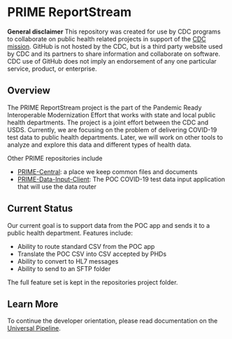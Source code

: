 # PRIME ReportStream

**General disclaimer** This repository was created for use by CDC programs to collaborate on public health related projects in support of the [CDC mission](https://www.cdc.gov/about/organization/mission.htm).  GitHub is not hosted by the CDC, but is a third party website used by CDC and its partners to share information and collaborate on software. CDC use of GitHub does not imply an endorsement of any one particular service, product, or enterprise.

## Overview

The PRIME ReportStream project is the part of the Pandemic Ready Interoperable Modernization Effort that works with state and local public health departments. 
The project is a joint effort between the CDC and USDS.
Currently, we are focusing on the problem of delivering COVID-19 test data to public health departments.
Later, we will work on other tools to analyze and explore this data and different types of health data.  

Other PRIME repositories include
- [PRIME-Central](https://github.com/CDCgov/prime-central): a place we keep common files and documents
- [PRIME-Data-Input-Client](https://github.com/CDCgov/prime-data-input-client): The POC COVID-19 test data input application that will use the data router

## Current Status

Our current goal is to support data from the POC app and sends it to a public health department.
Features include:

- Ability to route standard CSV from the POC app
- Translate the POC CSV into CSV accepted by PHDs
- Ability to convert to HL7 messages
- Ability to send to an SFTP folder

The full feature set is kept in the repositories project folder.

## Learn More
To continue the developer orientation, please read documentation on the [Universal Pipeline](docs/README.md).

